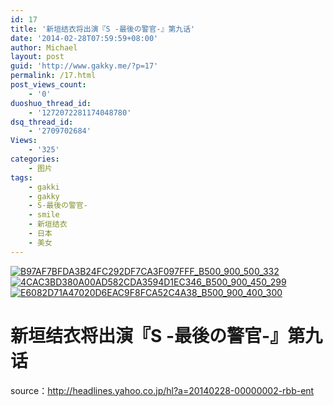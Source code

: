 ```yaml
---
id: 17
title: '新垣结衣将出演『S -最後の警官-』第九话'
date: '2014-02-28T07:59:59+08:00'
author: Michael
layout: post
guid: 'http://www.gakky.me/?p=17'
permalink: /17.html
post_views_count:
    - '0'
duoshuo_thread_id:
    - '1272072281174048780'
dsq_thread_id:
    - '2709702684'
Views:
    - '325'
categories:
    - 图片
tags:
    - gakki
    - gakky
    - S-最後の警官-
    - smile
    - 新垣结衣
    - 日本
    - 美女
---
```


[![B97AF7BFDA3B24FC292DF7CA3F097FFF_B500_900_500_332](http://www.yui-aragaki.org/wp-content/uploads/img/B97AF7BFDA3B24FC292DF7CA3F097FFF_B500_900_500_332.jpeg)](http://www.yui-aragaki.org/wp-content/uploads/img/B97AF7BFDA3B24FC292DF7CA3F097FFF_B1280_1280_1024_681.jpeg) [![4CAC3BD380A00AD582CDA3594D1EC346_B500_900_450_299](http://www.yui-aragaki.org/wp-content/uploads/img/4CAC3BD380A00AD582CDA3594D1EC346_B500_900_450_299.jpeg)](http://www.yui-aragaki.org/wp-content/uploads/img/4CAC3BD380A00AD582CDA3594D1EC346_B1280_1280_450_299.jpeg) [![E6082D71A47020D6EAC9F8FCA52C4A38_B500_900_400_300](http://www.yui-aragaki.org/wp-content/uploads/img/E6082D71A47020D6EAC9F8FCA52C4A38_B500_900_400_300.jpeg)](http://www.yui-aragaki.org/wp-content/uploads/img/E6082D71A47020D6EAC9F8FCA52C4A38_B1280_1280_400_300.jpeg)

# 新垣结衣将出演『S -最後の警官-』第九话

source：<http://headlines.yahoo.co.jp/hl?a=20140228-00000002-rbb-ent>